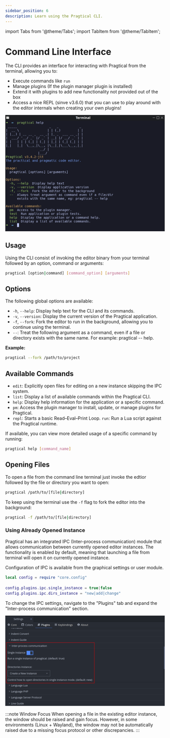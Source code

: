 ```yaml
---
sidebar_position: 6
description: Learn using the Pragtical CLI.
---
```


import Tabs from '@theme/Tabs';
import TabItem from '@theme/TabItem';

# Command Line Interface

The CLI provides an interface for interacting with Pragtical from the terminal,
allowing you to:

* Execute commands like `run`
* Manage plugins (If the plugin manager plugin is installed)
* Extend it with plugins to add new functionality not provided out of the box
* Access a nice REPL (sinve v3.6.0) that you can use to play around with
  the editor internals when creating your own plugins!

![Command Line Interface][1]

## Usage

Using the CLI consist of invoking the editor binary from your terminal followed
by an option, command or arguments:

```sh
pragtical [option|command] [command_option] [arguments]
```

## Options

The following global options are available:

* `-h`, `--help`: Display help text for the CLI and its commands.
* `-v`, `--version`: Display the current version of the Pragtical application.
* `-f`, `--fork`: Fork the editor to run in the background, allowing you to continue using the terminal.
* `--`: Treat the following argument as a command, even if a file or directory exists with the same name. For example: pragtical -- help.

**Example:**

```sh
pragtical --fork /path/to/project
```

## Available Commands

* `edit`: Explicitly open files for editing on a new instance skipping the IPC system.
* `list`: Display a list of available commands within the Pragtical CLI.
* `help`: Display help information for the application or a specific command.
* `pm`: Access the plugin manager to install, update, or manage plugins for Pragtical.
* `repl`: Starts a basic Read–Eval–Print Loop.
  `run`: Run a Lua script against the Pragtical runtime.

If available, you can view more detailed usage of a specific command by running:

```sh
pragtical help [command_name]
```

## Opening Files

To open a file from the command line terminal just invoke the edtior followed
by the file or directory you want to open:

```sh
pragtical /path/to/[file|directory]
```

To keep using the terminal use the `-f` flag to fork the editor into the
background:

```sh
pragtical -f /path/to/[file|directory]
```

### Using Already Opened Instance

Pragtical has an integrated IPC (Inter-process communication) module that
allows communication between currently opened editor instances. The functionality
is enabled by default, meaning that launching a file from terminal will open it
on currently opened instance.

Configuration of IPC is available from the graphical settings or user module.

<Tabs groupId="configuration">
  <TabItem value="user-module" label="User Module">

```lua
local config = require "core.config"

config.plugins.ipc.single_instance = true|false
config.plugins.ipc.dirs_instance = "new|add|change"
```

  </TabItem>
  <TabItem value="settings-ui" label="Settings UI" default>

To change the IPC settings, navigate to the "Plugins" tab
and expand the "Inter-process communication" section.

![IPC Settings][2]

  </TabItem>
</Tabs>

:::note Window Focus
When opening a file in the existing editor instance, the window should be
raised and gain focus. However, in some environments (Linux + Wayland), the
window may not be automatically raised due to a missing focus protocol or other
discrepancies.
:::


[1]: /img/user-guide/cli.png
[2]: /img/user-guide/settings/plugins/ipc.png
